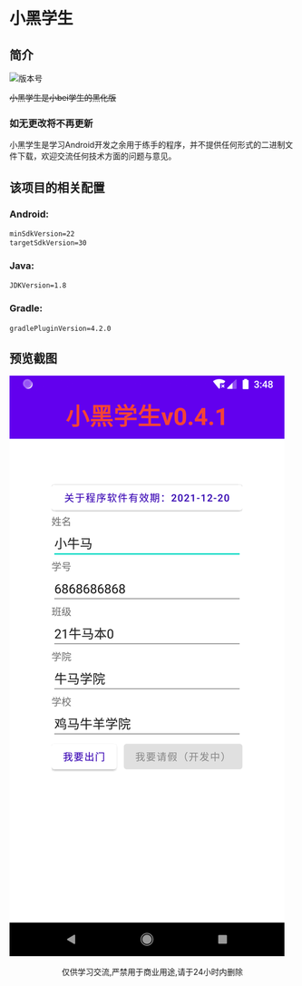 # 小黑学生

## 简介

![版本号](https://img.shields.io/badge/%E7%89%88%E6%9C%AC-0.5-brightgreen)

~~小黑学生是小bei学生的黑化版~~

### 如无更改将不再更新

小黑学生是学习Android开发之余用于练手的程序，并不提供任何形式的二进制文件下载，欢迎交流任何技术方面的问题与意见。

## 该项目的相关配置

### Android:

```
minSdkVersion=22
targetSdkVersion=30
```

### Java:

```
JDKVersion=1.8
```

### Gradle:

```
gradlePluginVersion=4.2.0
```

## 预览截图

![截图](https://github.com/WangHan2014/XiaoHeiStudent/blob/main/screeshots/MainActivity.png)

<center>仅供学习交流,严禁用于商业用途,请于24小时内删除 </center>
